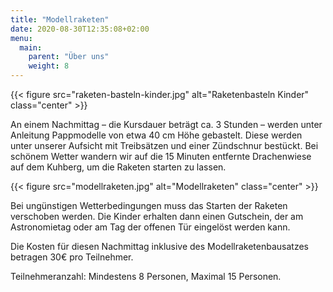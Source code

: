 ```yaml
---
title: "Modellraketen"
date: 2020-08-30T12:35:08+02:00
menu:
  main:
    parent: "Über uns"
    weight: 8
---
```


{{< figure src="raketen-basteln-kinder.jpg" alt="Raketenbasteln Kinder" class="center" >}}

An einem Nachmittag – die Kursdauer beträgt ca. 3 Stunden – werden unter Anleitung Pappmodelle von etwa 40 cm Höhe gebastelt. Diese werden unter unserer Aufsicht mit Treibsätzen und einer Zündschnur bestückt. Bei schönem Wetter wandern wir auf die 15 Minuten entfernte Drachenwiese auf dem Kuhberg, um die Raketen starten zu lassen.

{{< figure src="modellraketen.jpg" alt="Modellraketen" class="center" >}}

Bei ungünstigen Wetterbedingungen muss das Starten der Raketen verschoben werden. Die Kinder erhalten dann einen Gutschein, der am Astronomietag oder am Tag der offenen Tür eingelöst werden kann.

Die Kosten für diesen Nachmittag inklusive des Modellraketenbausatzes betragen 30€ pro Teilnehmer.

Teilnehmeranzahl: Mindestens 8 Personen, Maximal 15 Personen.
